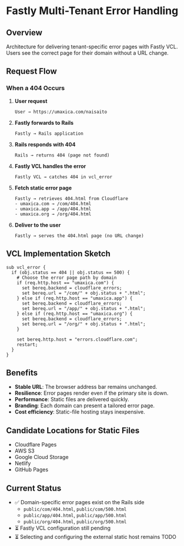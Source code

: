 # Fastly Multi-Tenant Error Handling

## Overview

Architecture for delivering tenant-specific error pages with Fastly VCL.
Users see the correct page for their domain without a URL change.

## Request Flow

### When a 404 Occurs

1. **User request**
   ```
   User → https://umaxica.com/naisaito
   ```

2. **Fastly forwards to Rails**
   ```
   Fastly → Rails application
   ```

3. **Rails responds with 404**
   ```
   Rails → returns 404 (page not found)
   ```

4. **Fastly VCL handles the error**
   ```
   Fastly VCL → catches 404 in vcl_error
   ```

5. **Fetch static error page**
   ```
   Fastly → retrieves 404.html from Cloudflare
   - umaxica.com → /com/404.html
   - umaxica.app → /app/404.html
   - umaxica.org → /org/404.html
   ```

6. **Deliver to the user**
   ```
   Fastly → serves the 404.html page (no URL change)
   ```

## VCL Implementation Sketch

```vcl
sub vcl_error {
  if (obj.status == 404 || obj.status == 500) {
    # Choose the error page path by domain
    if (req.http.host == "umaxica.com") {
      set bereq.backend = cloudflare_errors;
      set bereq.url = "/com/" + obj.status + ".html";
    } else if (req.http.host == "umaxica.app") {
      set bereq.backend = cloudflare_errors;
      set bereq.url = "/app/" + obj.status + ".html";
    } else if (req.http.host == "umaxica.org") {
      set bereq.backend = cloudflare_errors;
      set bereq.url = "/org/" + obj.status + ".html";
    }
    
    set bereq.http.host = "errors.cloudflare.com";
    restart;
  }
}
```

## Benefits

- **Stable URL**: The browser address bar remains unchanged.
- **Resilience**: Error pages render even if the primary site is down.
- **Performance**: Static files are delivered quickly.
- **Branding**: Each domain can present a tailored error page.
- **Cost efficiency**: Static-file hosting stays inexpensive.

## Candidate Locations for Static Files

- Cloudflare Pages
- AWS S3
- Google Cloud Storage  
- Netlify
- GitHub Pages

## Current Status

- ✅ Domain-specific error pages exist on the Rails side
  - `public/com/404.html`, `public/com/500.html`
  - `public/app/404.html`, `public/app/500.html`
  - `public/org/404.html`, `public/org/500.html`
- ⏳ Fastly VCL configuration still pending
- ⏳ Selecting and configuring the external static host remains TODO
